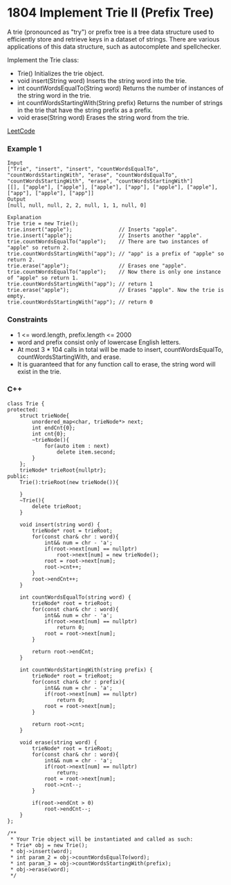 # 1804 Implement Trie II (Prefix Tree)

A trie (pronounced as "try") or prefix tree is a tree data structure used to efficiently store and retrieve keys in a dataset of strings. There are various applications of this data structure, such as autocomplete and spellchecker.

Implement the Trie class:

* Trie() Initializes the trie object.
* void insert(String word) Inserts the string word into the trie.
* int countWordsEqualTo(String word) Returns the number of instances of the string word in the trie.
* int countWordsStartingWith(String prefix) Returns the number of strings in the trie that have the string prefix as a prefix.
* void erase(String word) Erases the string word from the trie.

[LeetCode](https://leetcode.cn/problems/maximum-value-at-a-given-index-in-a-bounded-array/description/)

### Example 1

```
Input
["Trie", "insert", "insert", "countWordsEqualTo", "countWordsStartingWith", "erase", "countWordsEqualTo", "countWordsStartingWith", "erase", "countWordsStartingWith"]
[[], ["apple"], ["apple"], ["apple"], ["app"], ["apple"], ["apple"], ["app"], ["apple"], ["app"]]
Output
[null, null, null, 2, 2, null, 1, 1, null, 0]

Explanation
Trie trie = new Trie();
trie.insert("apple");               // Inserts "apple".
trie.insert("apple");               // Inserts another "apple".
trie.countWordsEqualTo("apple");    // There are two instances of "apple" so return 2.
trie.countWordsStartingWith("app"); // "app" is a prefix of "apple" so return 2.
trie.erase("apple");                // Erases one "apple".
trie.countWordsEqualTo("apple");    // Now there is only one instance of "apple" so return 1.
trie.countWordsStartingWith("app"); // return 1
trie.erase("apple");                // Erases "apple". Now the trie is empty.
trie.countWordsStartingWith("app"); // return 0
```


### Constraints

* 1 <= word.length, prefix.length <= 2000
* word and prefix consist only of lowercase English letters.
* At most 3 * 104 calls in total will be made to insert, countWordsEqualTo, countWordsStartingWith, and erase.
* It is guaranteed that for any function call to erase, the string word will exist in the trie.

### C++ 

```
class Trie {
protected:
    struct trieNode{
        unordered_map<char, trieNode*> next;
        int endCnt{0};
        int cnt{0};
        ~trieNode(){
            for(auto item : next)
                delete item.second;
        }
    };
    trieNode* trieRoot{nullptr};
public:
    Trie():trieRoot(new trieNode()){
        
    }
    ~Trie(){
        delete trieRoot;
    }
    
    void insert(string word) {
        trieNode* root = trieRoot;
        for(const char& chr : word){
            int&& num = chr - 'a';
            if(root->next[num] == nullptr)
                root->next[num] = new trieNode();
            root = root->next[num];
            root->cnt++;
        }
        root->endCnt++;
    }
    
    int countWordsEqualTo(string word) {
        trieNode* root = trieRoot;
        for(const char& chr : word){
            int&& num = chr - 'a';
            if(root->next[num] == nullptr)
                return 0;
            root = root->next[num];
        }

        return root->endCnt;        
    }
    
    int countWordsStartingWith(string prefix) {
        trieNode* root = trieRoot;
        for(const char& chr : prefix){
            int&& num = chr - 'a';
            if(root->next[num] == nullptr)
                return 0;
            root = root->next[num];
        }

        return root->cnt;            
    }
    
    void erase(string word) {
        trieNode* root = trieRoot;
        for(const char& chr : word){
            int&& num = chr - 'a';
            if(root->next[num] == nullptr)
                return;
            root = root->next[num];
            root->cnt--;
        }

        if(root->endCnt > 0)
            root->endCnt--;        
    }
};

/**
 * Your Trie object will be instantiated and called as such:
 * Trie* obj = new Trie();
 * obj->insert(word);
 * int param_2 = obj->countWordsEqualTo(word);
 * int param_3 = obj->countWordsStartingWith(prefix);
 * obj->erase(word);
 */
```